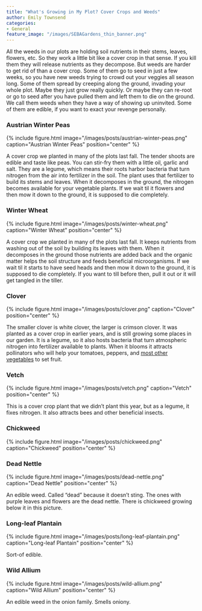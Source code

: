 ```yaml
---
title: "What's Growing in My Plot? Cover Crops and Weeds"
author: Emily Townsend
categories:
- General
feature_image: "/images/SEBAGardens_thin_banner.png"
---
```


All the weeds in our plots are holding soil nutrients in their stems, leaves,
flowers, etc. So they work a little bit like a cover crop in that sense. If you
kill them they will release nutrients as they decompose. But weeds are harder
to get rid of than a cover crop. Some of them go to seed in just a few weeks,
so you have new weeds trying to crowd out your veggies all season long. Some of
them spread by creeping along the ground, invading your whole plot. Maybe they
just grow really quickly. Or maybe they can re-root or go to seed after you
have pulled them and left them to die on the ground. We call them weeds when
they have a way of showing up uninvited. Some of them are edible, if you want
to exact your revenge personally.

### Austrian Winter Peas

{% include figure.html 
   image="/images/posts/austrian-winter-peas.png" 
   caption="Austrian Winter Peas" 
   position="center"
%}

A cover crop we planted in many of the plots last fall. The tender shoots are
edible and taste like peas. You can stir-fry them with a little oil, garlic and
salt. They are a legume, which means their roots harbor bacteria that turn
nitrogen from the air into fertilizer in the soil. The plant uses that
fertilizer to build its stems and leaves. When it decomposes in the ground, the
nitrogen becomes available for your vegetable plants. If we wait til it flowers
and then mow it down to the ground, it is supposed to die completely.

### Winter Wheat

{% include figure.html 
   image="/images/posts/winter-wheat.png" 
   caption="Winter Wheat" 
   position="center"
%}

A cover crop we planted in many of the plots last fall. It keeps nutrients from
washing out of the soil by building its leaves with them. When it decomposes in
the ground those nutrients are added back and the organic matter helps the soil
structure and feeds beneficial microorganisms. If we wait til it starts to have
seed heads and then mow it down to the ground, it is supposed to die
completely. If you want to till before then, pull it out or it will get tangled
in the tiller.

### Clover

{% include figure.html 
   image="/images/posts/clover.png" 
   caption="Clover" 
   position="center"
%}

The smaller clover is white clover, the larger is crimson clover. It was
planted as a cover crop in earlier years, and is still growing some places in
our garden. It is a legume, so it also hosts bacteria that turn atmospheric
nitrogen into fertilizer available to plants. When it blooms it attracts
pollinators who will help your tomatoes, peppers, and [most other vegetables](
https://en.wikipedia.org/wiki/List_of_crop_plants_pollinated_by_bees) to
set fruit.

### Vetch

{% include figure.html 
   image="/images/posts/vetch.png" 
   caption="Vetch"
   position="center"
%}

This is a cover crop plant that we didn’t plant this year, but as a legume, it
fixes nitrogen. It also attracts bees and other beneficial insects.

### Chickweed

{% include figure.html 
   image="/images/posts/chickweed.png" 
   caption="Chickweed"
   position="center"
%}

### Dead Nettle

{% include figure.html 
   image="/images/posts/dead-nettle.png" 
   caption="Dead Nettle"
   position="center"
%}

An edible weed. Called “dead” because it doesn’t sting. The ones with purple
leaves and flowers are the dead nettle. There is chickweed growing below it in
this picture.

### Long-leaf Plantain

{% include figure.html 
   image="/images/posts/long-leaf-plantain.png" 
   caption="Long-leaf Plantain"
   position="center"
%}

Sort-of edible.

### Wild Allium

{% include figure.html 
   image="/images/posts/wild-allium.png" 
   caption="Wild Allium"
   position="center"
%}

An edible weed in the onion family. Smells oniony.
